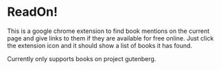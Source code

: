 ReadOn!
===========

This is a google chrome extension to find book mentions on the current page and give links to them if they are available for free online.
Just click the extension icon and it should show a list of books it has found.

Currently only supports books on project gutenberg.
